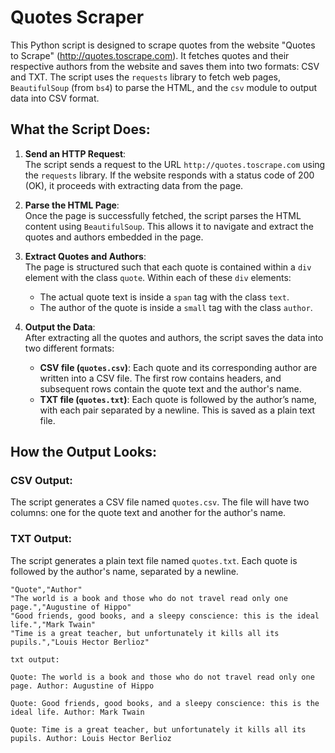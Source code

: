 # Quotes Scraper

This Python script is designed to scrape quotes from the website "Quotes to Scrape" (http://quotes.toscrape.com). It fetches quotes and their respective authors from the website and saves them into two formats: CSV and TXT. The script uses the `requests` library to fetch web pages, `BeautifulSoup` (from `bs4`) to parse the HTML, and the `csv` module to output data into CSV format.

## What the Script Does:

1. **Send an HTTP Request**:  
   The script sends a request to the URL `http://quotes.toscrape.com` using the `requests` library. If the website responds with a status code of 200 (OK), it proceeds with extracting data from the page.

2. **Parse the HTML Page**:  
   Once the page is successfully fetched, the script parses the HTML content using `BeautifulSoup`. This allows it to navigate and extract the quotes and authors embedded in the page.

3. **Extract Quotes and Authors**:  
   The page is structured such that each quote is contained within a `div` element with the class `quote`. Within each of these `div` elements:
   - The actual quote text is inside a `span` tag with the class `text`.
   - The author of the quote is inside a `small` tag with the class `author`.

4. **Output the Data**:  
   After extracting all the quotes and authors, the script saves the data into two different formats:
   - **CSV file (`quotes.csv`)**: Each quote and its corresponding author are written into a CSV file. The first row contains headers, and subsequent rows contain the quote text and the author's name.
   - **TXT file (`quotes.txt`)**: Each quote is followed by the author’s name, with each pair separated by a newline. This is saved as a plain text file.

## How the Output Looks:

### CSV Output:  
The script generates a CSV file named `quotes.csv`. The file will have two columns: one for the quote text and another for the author's name.


### TXT Output:  
The script generates a plain text file named `quotes.txt`. Each quote is followed by the author's name, separated by a newline.

```csv
"Quote","Author"
"The world is a book and those who do not travel read only one page.","Augustine of Hippo"
"Good friends, good books, and a sleepy conscience: this is the ideal life.","Mark Twain"
"Time is a great teacher, but unfortunately it kills all its pupils.","Louis Hector Berlioz"

txt output:

Quote: The world is a book and those who do not travel read only one page. Author: Augustine of Hippo

Quote: Good friends, good books, and a sleepy conscience: this is the ideal life. Author: Mark Twain

Quote: Time is a great teacher, but unfortunately it kills all its pupils. Author: Louis Hector Berlioz




